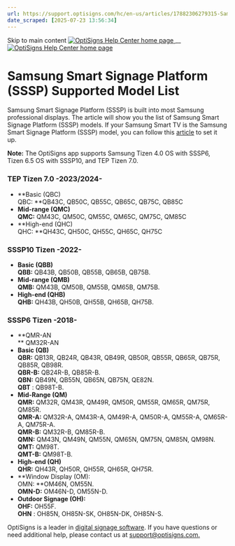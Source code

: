 ```yaml
---
url: https://support.optisigns.com/hc/en-us/articles/17882306279315-Samsung-Smart-Signage-Platform-SSSP-Supported-Model-List
date_scraped: [2025-07-23 13:56:34]
---
```


Skip to main content
[ ![OptiSigns Help Center home page](/hc/theming_assets/01HZKNYSEQ6GRC01C0J27PZ3RC) ](/hc/en-us "Home")
__
[ ![OptiSigns Help Center home page](/hc/theming_assets/01HZKNYSEQ6GRC01C0J27PZ3RC) ](/hc/en-us "Home")
#  Samsung Smart Signage Platform (SSSP) Supported Model List 
Samsung Smart Signage Platform (SSSP) is built into most Samsung professional displays.
The article will show you the list of Samsung Smart Signage Platform (SSSP) models. If your Samsung Smart TV is the Samsung Smart Signage Platform (SSSP) model, you can follow this [article](/hc/en-us/articles/11116333259283) to set it up.  
  
**Note:** The OptiSigns app supports Samsung Tizen 4.0 OS with SSSP6, Tizen 6.5 OS with SSSP10, and TEP Tizen 7.0.
### TEP Tizen 7.0 -2023/2024-
  * **Basic (QBC)  
QBC: **QB43C, QB50C, QB55C, QB65C, QB75C, QB85C
  * **Mid-range (QMC)**  
**QMC:** QM43C, QM50C, QM55C, QM65C, QM75C, QM85C
  * **High-end (QHC)  
QHC: **QH43C, QH50C, QH55C, QH65C, QH75C


### SSSP10 Tizen -2022-
  * **Basic (QBB)**  
**QBB:** QB43B, QB50B, QB55B, QB65B, QB75B. 
  * **Mid-range (QMB)**  
**QMB:** QM43B, QM50B, QM55B, QM65B, QM75B. 
  * **High-end (QHB)**  
**QHB:** QH43B, QH50B, QH55B, QH65B, QH75B. 


### SSSP6 Tizen -2018-
  * **QMR-AN  
** QM32R-AN
  * **Basic (QB)  
QBR:** QB13R, QB24R, QB43R, QB49R, QB50R, QB55R, QB65R, QB75R, QB85R, QB98R.   
**QBR-B:** QB24R-B, QB85R-B.   
**QBN:** QB49N, QB55N, QB65N, QB75N, QE82N.  
**QBT** : QB98T-B. 
  * **Mid-Range (QM)  
QMR:** QM32R, QM43R, QM49R, QM50R, QM55R, QM65R, QM75R, QM85R.  
**QMR-A:** QM32R-A, QM43R-A, QM49R-A, QM50R-A, QM55R-A, QM65R-A, QM75R-A.  
**QMR-B:** QM32R-B, QM85R-B.   
**QMN:** QM43N, QM49N, QM55N, QM65N, QM75N, QM85N, QM98N.  
**QMT:** QM98T.  
**QMT-B:** QM98T-B. 
  * **High-end (QH)**  
**QHR:** QH43R, QH50R, QH55R, QH65R, QH75R.
  * **Window Display (OM):  
OMN: **OM46N, OM55N.  
**OMN-D:** OM46N-D, OM55N-D.
  * **Outdoor Signage (OH):  
OHF:** OH55F.  
**OHN** : OH85N, OH85N-SK, OH85N-DK, OH85N-S.


OptiSigns is a leader in [digital signage software](https://www.optisigns.com/). If you have questions or need additional help, please contact us at [support@optisigns.com.](mailto:support@optisigns.com)
